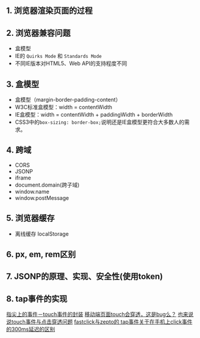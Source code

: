 ## 1. 浏览器渲染页面的过程


## 2. 浏览器兼容问题
- 盒模型
- IE的 `Quirks Mode` 和 `Standards Mode`
- 不同IE版本对HTML5、Web API的支持程度不同

## 3. 盒模型
- 盒模型（margin-border-padding-content）
 - W3C标准盒模型：width = contentWidth
 - IE盒模型：width = contentWidth + paddingWidth + borderWidth
- CSS3中的`box-sizing: border-box;`说明还是IE盒模型更符合大多数人的需求。

## 4. 跨域
- CORS
- JSONP
- iframe
 - document.domain(跨子域)
 - window.name
- window.postMessage

## 5. 浏览器缓存
- 离线缓存 localStorage

## 6. px, em, rem区别

## 7. JSONP的原理、实现、安全性(使用token)

## 8. tap事件的实现
[指尖上的事件－touch事件的封装](http://stylechen.com/touch.html)
[移动端页面touch会穿透，这是bug么？](https://segmentfault.com/q/1010000000691822)
[也来说说touch事件与点击穿透问题](https://segmentfault.com/a/1190000003848737)
[fastclick与zepto的 tap事件关于在手机上click事件的300ms延迟的区别](http://www.cnblogs.com/lilyimage/p/3740668.html)

##
